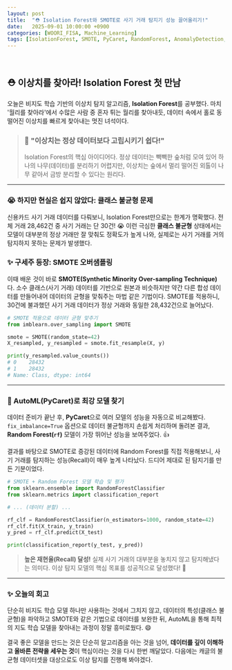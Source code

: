 ```yaml
---
layout: post
title:  "⛑️ Isolation Forest와 SMOTE로 사기 거래 탐지기 성능 끌어올리기!"
date:   2025-09-01 10:00:00 +0900
categories: [WOORI_FISA, Machine_Learning]
tags: [IsolationForest, SMOTE, PyCaret, RandomForest, AnomalyDetection, '#우리FIS아카데미', '#우리FISA', '#AI엔지니어링', '#K-디지털트레이닝', '#우리에프아이에스', '#글로벌소프트웨어캠퍼스']
---
```


<br>

## ⛑️ 이상치를 찾아라! Isolation Forest 첫 만남

오늘은 비지도 학습 기반의 이상치 탐지 알고리즘, **Isolation Forest**를 공부했다. 마치 '월리를 찾아라'에서 수많은 사람 중 혼자 튀는 월리를 찾아내듯, 데이터 속에서 홀로 동떨어진 이상치를 빠르게 찾아내는 멋진 녀석이다.

> ### 🌳 "이상치는 정상 데이터보다 고립시키기 쉽다!"
> Isolation Forest의 핵심 아이디어다. 정상 데이터는 빽빽한 숲처럼 모여 있어 하나의 나무(데이터)를 분리하기 어렵지만, 이상치는 숲에서 멀리 떨어진 외톨이 나무 같아서 금방 분리할 수 있다는 원리다.

---

### 😭 하지만 현실은 쉽지 않았다: 클래스 불균형 문제

신용카드 사기 거래 데이터를 다뤄보니, Isolation Forest만으로는 한계가 명확했다. 전체 거래 28,462건 중 사기 거래는 단 30건! 😭 이런 극심한 **클래스 불균형** 상태에서는 모델이 대부분의 정상 거래만 잘 맞춰도 정확도가 높게 나와, 실제로는 사기 거래를 거의 탐지하지 못하는 문제가 발생했다.

### ✨ 구세주 등장: SMOTE 오버샘플링

이때 배운 것이 바로 **SMOTE(Synthetic Minority Over-sampling Technique)** 다. 소수 클래스(사기 거래) 데이터를 기반으로 원본과 비슷하지만 약간 다른 합성 데이터를 만들어내어 데이터의 균형을 맞춰주는 마법 같은 기법이다. SMOTE를 적용하니, 30건에 불과했던 사기 거래 데이터가 정상 거래와 동일한 28,432건으로 늘어났다.

```python
# SMOTE 적용으로 데이터 균형 맞추기
from imblearn.over_sampling import SMOTE

smote = SMOTE(random_state=42)
X_resampled, y_resampled = smote.fit_resample(X, y)

print(y_resampled.value_counts())
# 0    28432
# 1    28432
# Name: Class, dtype: int64
```

---

### 🚀 AutoML(PyCaret)로 최강 모델 찾기

데이터 준비가 끝난 후, **PyCaret**으로 여러 모델의 성능을 자동으로 비교해봤다. `fix_imbalance=True` 옵션으로 데이터 불균형까지 손쉽게 처리하며 돌려본 결과, **Random Forest(`rf`)** 모델이 가장 뛰어난 성능을 보여주었다. 👍

결과를 바탕으로 SMOTE로 증강된 데이터에 Random Forest를 직접 적용해보니, 사기 거래를 탐지하는 성능(Recall)이 매우 높게 나타났다. 드디어 제대로 된 탐지기를 만든 기분이었다.

```python
# SMOTE + Random Forest 모델 학습 및 평가
from sklearn.ensemble import RandomForestClassifier
from sklearn.metrics import classification_report

# ... (데이터 분할) ...

rf_clf = RandomForestClassifier(n_estimators=1000, random_state=42)
rf_clf.fit(X_train, y_train)
y_pred = rf_clf.predict(X_test)

print(classification_report(y_test, y_pred))
```

> **높은 재현율(Recall) 달성!** 실제 사기 거래의 대부분을 놓치지 않고 탐지해냈다는 의미다. 이상 탐지 모델의 핵심 목표를 성공적으로 달성했다! 🥳

---

### ✨ 오늘의 회고

단순히 비지도 학습 모델 하나만 사용하는 것에서 그치지 않고, 데이터의 특성(클래스 불균형)을 파악하고 SMOTE와 같은 기법으로 데이터를 보완한 뒤, AutoML을 통해 최적의 지도 학습 모델을 찾아내는 과정이 정말 흥미로웠다. 😄

결국 좋은 모델을 만드는 것은 단순히 알고리즘을 아는 것을 넘어, **데이터를 깊이 이해하고 올바른 전략을 세우는 것**이 핵심이라는 것을 다시 한번 깨달았다. 다음에는 캐글의 불균형 데이터셋을 대상으로도 이상 탐지를 진행해 봐야겠다.
